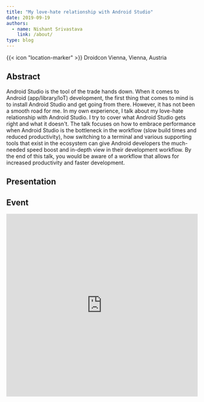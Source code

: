 ```yaml
---
title: "My love-hate relationship with Android Studio"
date: 2019-09-19
authors:
  - name: Nishant Srivastava
    link: /about/
type: blog
---
```


{{< icon "location-marker" >}} Droidcon Vienna, Vienna, Austria

<!--more-->

## Abstract

Android Studio is the tool of the trade hands down. When it comes to Android (app/library/IoT) development, the first thing that comes to mind is to install Android Studio and get going from there. However, it has not been a smooth road for me. In my own experience, I talk about my love-hate relationship with Android Studio. I try to cover what Android Studio gets right and what it doesn't. The talk focuses on how to embrace performance when Android Studio is the bottleneck in the workflow (slow build times and reduced productivity), how switching to a terminal and various supporting tools that exist in the ecosystem can give Android developers the much-needed speed boost and in-depth view in their development workflow. By the end of this talk, you would be aware of a workflow that allows for increased productivity and faster development.

## Presentation

<script async class="speakerdeck-embed" data-id="8f78b1e5882140698f63d7ab6610f576" data-ratio="1.77777777777778" src="//speakerdeck.com/assets/embed.js"></script>

## Event

<iframe src="https://web.archive.org/web/20190921195636/https://droidcon.at/schedule/#session-108" frameborder="0" width="100%" height="480" allowfullscreen="true" mozallowfullscreen="true" webkitallowfullscreen="true"></iframe>
